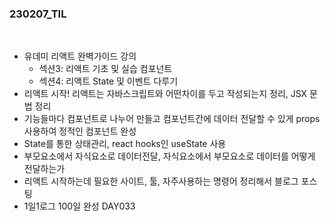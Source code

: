 ### 230207_TIL

<br>

* 유데미 리액트 완벽가이드 강의
    * 섹션3: 리액트 기초 및 실습 컴포넌트
    * 섹션4: 리액트 State 및 이벤트 다루기
* 리액트 시작! 리액트는 자바스크립트와 어떤차이를 두고 작성되는지 정리, JSX 문법 정리
* 기능들마다 컴포넌트로 나누어 만들고 컴포넌트간에 데이터 전달할 수 있게 props 사용하여 정적인 컴포넌트 완성
* State를 통한 상태관리, react hooks인 useState 사용 
* 부모요소에서 자식요소로 데이터전달, 자식요소에서 부모요소로 데이터를 어떻게 전달하는가 
* 리액트 시작하는데 필요한 사이트, 툴, 자주사용하는 명령어 정리해서 블로그 포스팅 
* 1일1로그 100일 완성 DAY033